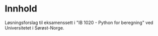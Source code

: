 # Innhold

Løsningsforslag til eksamenssett i "IB 1020 - Python for beregning"
ved Universitetet i Sørøst-Norge.